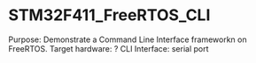 # STM32F411_FreeRTOS_CLI
Purpose: Demonstrate a Command Line Interface frameworkn on FreeRTOS.
Target hardware: ?
CLI Interface: serial port
